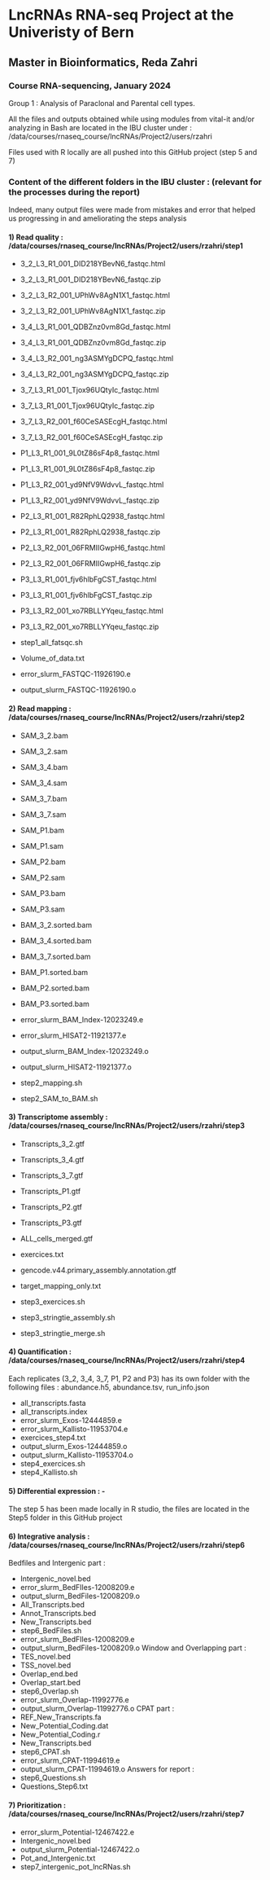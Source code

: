 # LncRNAs RNA-seq Project at the Univeristy of Bern
## Master in Bioinformatics, Reda Zahri
### Course RNA-sequencing, January 2024

Group 1 : Analysis of Paraclonal and Parental cell types.

All the files and outputs obtained while using modules from vital-it and/or analyzing in Bash are located in the IBU cluster under : /data/courses/rnaseq_course/lncRNAs/Project2/users/rzahri

Files used with R locally are all pushed into this GitHub project (step 5 and 7)

### Content of the different folders in the IBU cluster : (relevant for the processes during the report)
Indeed, many output files were made from mistakes and error that helped us progressing in and ameliorating the steps analysis

#### 1) Read quality : /data/courses/rnaseq_course/lncRNAs/Project2/users/rzahri/step1
  - 3_2_L3_R1_001_DID218YBevN6_fastqc.html
  - 3_2_L3_R1_001_DID218YBevN6_fastqc.zip
  - 3_2_L3_R2_001_UPhWv8AgN1X1_fastqc.html
  - 3_2_L3_R2_001_UPhWv8AgN1X1_fastqc.zip
  - 3_4_L3_R1_001_QDBZnz0vm8Gd_fastqc.html
  - 3_4_L3_R1_001_QDBZnz0vm8Gd_fastqc.zip
  - 3_4_L3_R2_001_ng3ASMYgDCPQ_fastqc.html
  - 3_4_L3_R2_001_ng3ASMYgDCPQ_fastqc.zip
  - 3_7_L3_R1_001_Tjox96UQtyIc_fastqc.html
  - 3_7_L3_R1_001_Tjox96UQtyIc_fastqc.zip
  - 3_7_L3_R2_001_f60CeSASEcgH_fastqc.html
  - 3_7_L3_R2_001_f60CeSASEcgH_fastqc.zip

  - P1_L3_R1_001_9L0tZ86sF4p8_fastqc.html
  - P1_L3_R1_001_9L0tZ86sF4p8_fastqc.zip
  - P1_L3_R2_001_yd9NfV9WdvvL_fastqc.html
  - P1_L3_R2_001_yd9NfV9WdvvL_fastqc.zip
  - P2_L3_R1_001_R82RphLQ2938_fastqc.html
  - P2_L3_R1_001_R82RphLQ2938_fastqc.zip
  - P2_L3_R2_001_06FRMIIGwpH6_fastqc.html
  - P2_L3_R2_001_06FRMIIGwpH6_fastqc.zip
  - P3_L3_R1_001_fjv6hlbFgCST_fastqc.html
  - P3_L3_R1_001_fjv6hlbFgCST_fastqc.zip
  - P3_L3_R2_001_xo7RBLLYYqeu_fastqc.html
  - P3_L3_R2_001_xo7RBLLYYqeu_fastqc.zip

  - step1_all_fatsqc.sh
  - Volume_of_data.txt
  - error_slurm_FASTQC-11926190.e
  - output_slurm_FASTQC-11926190.o

#### 2) Read mapping : /data/courses/rnaseq_course/lncRNAs/Project2/users/rzahri/step2
  - SAM_3_2.bam
  - SAM_3_2.sam
  - SAM_3_4.bam
  - SAM_3_4.sam
  - SAM_3_7.bam
  - SAM_3_7.sam
  - SAM_P1.bam
  - SAM_P1.sam
  - SAM_P2.bam
  - SAM_P2.sam
  - SAM_P3.bam
  - SAM_P3.sam

  - BAM_3_2.sorted.bam
  - BAM_3_4.sorted.bam
  - BAM_3_7.sorted.bam
  - BAM_P1.sorted.bam
  - BAM_P2.sorted.bam
  - BAM_P3.sorted.bam

  - error_slurm_BAM_Index-12023249.e
  - error_slurm_HISAT2-11921377.e
  - output_slurm_BAM_Index-12023249.o
  - output_slurm_HISAT2-11921377.o
  - step2_mapping.sh
  - step2_SAM_to_BAM.sh

#### 3) Transcriptome assembly : /data/courses/rnaseq_course/lncRNAs/Project2/users/rzahri/step3
  - Transcripts_3_2.gtf
  - Transcripts_3_4.gtf
  - Transcripts_3_7.gtf
  - Transcripts_P1.gtf
  - Transcripts_P2.gtf
  - Transcripts_P3.gtf
  - ALL_cells_merged.gtf

  - exercices.txt
  - gencode.v44.primary_assembly.annotation.gtf
  - target_mapping_only.txt
  - step3_exercices.sh
  - step3_stringtie_assembly.sh
  - step3_stringtie_merge.sh

#### 4) Quantification : /data/courses/rnaseq_course/lncRNAs/Project2/users/rzahri/step4
Each replicates (3_2, 3_4, 3_7, P1, P2 and P3) has its own folder with the following files : abundance.h5, abundance.tsv, run_info.json
  - all_transcripts.fasta
  - all_transcripts.index
  - error_slurm_Exos-12444859.e
  - error_slurm_Kallisto-11953704.e
  - exercices_step4.txt
  - output_slurm_Exos-12444859.o
  - output_slurm_Kallisto-11953704.o
  - step4_exercices.sh
  - step4_Kallisto.sh

#### 5) Differential expression : -
The step 5 has been made locally in R studio, the files are located in the Step5 folder in this GitHub project

#### 6) Integrative analysis  : /data/courses/rnaseq_course/lncRNAs/Project2/users/rzahri/step6
Bedfiles and Intergenic part :  
  - Intergenic_novel.bed
  - error_slurm_BedFIles-12008209.e
  - output_slurm_BedFiles-12008209.o
  - All_Transcripts.bed
  - Annot_Transcripts.bed
  - New_Transcripts.bed
  - step6_BedFiles.sh
  - error_slurm_BedFIles-12008209.e
  - output_slurm_BedFiles-12008209.o
Window and Overlapping part :
  - TES_novel.bed
  - TSS_novel.bed
  - Overlap_end.bed
  - Overlap_start.bed
  - step6_Overlap.sh
  - error_slurm_Overlap-11992776.e
  - output_slurm_Overlap-11992776.o
CPAT part :
  - REF_New_Transcripts.fa
  - New_Potential_Coding.dat
  - New_Potential_Coding.r
  - New_Transcripts.bed
  - step6_CPAT.sh
  - error_slurm_CPAT-11994619.e
  - output_slurm_CPAT-11994619.o
Answers for report :
  - step6_Questions.sh
  - Questions_Step6.txt

#### 7) Prioritization : /data/courses/rnaseq_course/lncRNAs/Project2/users/rzahri/step7
  - error_slurm_Potential-12467422.e
  - Intergenic_novel.bed
  - output_slurm_Potential-12467422.o
  - Pot_and_Intergenic.txt
  - step7_intergenic_pot_lncRNas.sh



